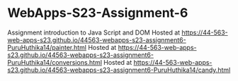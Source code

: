 
# WebApps-S23-Assignment-6
Assignment introduction to Java Script and DOM
Hosted at  https://44-563-web-apps-s23.github.io/44563-webapps-s23-assignment6-PuruHuthika14/painter.html
Hosted at  https://44-563-web-apps-s23.github.io/44563-webapps-s23-assignment6-PuruHuthika14/conversions.html
Hosted at  https://44-563-web-apps-s23.github.io/44563-webapps-s23-assignment6-PuruHuthika14/candy.html